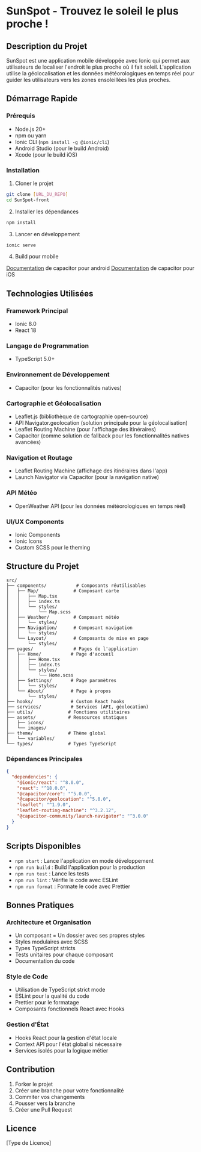 # SunSpot - Trouvez le soleil le plus proche !

## Description du Projet
SunSpot est une application mobile développée avec Ionic qui permet aux utilisateurs de localiser l'endroit le plus proche où il fait soleil. L'application utilise la géolocalisation et les données météorologiques en temps réel pour guider les utilisateurs vers les zones ensoleillées les plus proches.

## Démarrage Rapide

### Prérequis
- Node.js 20+
- npm ou yarn
- Ionic CLI (`npm install -g @ionic/cli`)
- Android Studio (pour le build Android)
- Xcode (pour le build iOS)

### Installation
1. Cloner le projet
```bash
git clone [URL_DU_REPO]
cd SunSpot-front
```

2. Installer les dépendances
```bash
npm install
```

3. Lancer en développement
```bash
ionic serve
```

4. Build pour mobile

[Documentation](https://capacitorjs.com/docs/android) de capacitor pour android
[Documentation](https://capacitorjs.com/docs/ios) de capacitor pour iOS


## Technologies Utilisées

### Framework Principal
- Ionic 8.0
- React 18

### Langage de Programmation
- TypeScript 5.0+

### Environnement de Développement
- Capacitor (pour les fonctionnalités natives)

### Cartographie et Géolocalisation
- Leaflet.js (bibliothèque de cartographie open-source)
- API Navigator.geolocation (solution principale pour la géolocalisation)
- Leaflet Routing Machine (pour l'affichage des itinéraires)
- Capacitor (comme solution de fallback pour les fonctionnalités natives avancées)

### Navigation et Routage
- Leaflet Routing Machine (affichage des itinéraires dans l'app)
- Launch Navigator via Capacitor (pour la navigation native)

### API Météo
- OpenWeather API (pour les données météorologiques en temps réel)

### UI/UX Components
- Ionic Components
- Ionic Icons
- Custom SCSS pour le theming

## Structure du Projet

```
src/
├── components/           # Composants réutilisables
│   ├── Map/             # Composant carte
│   │   ├── Map.tsx
│   │   ├── index.ts
│   │   └── styles/
│   │       └── Map.scss
│   ├── Weather/         # Composant météo
│   │   └── styles/
│   ├── Navigation/      # Composant navigation
│   │   └── styles/
│   └── Layout/          # Composants de mise en page
│       └── styles/
├── pages/               # Pages de l'application
│   ├── Home/           # Page d'accueil
│   │   ├── Home.tsx
│   │   ├── index.ts
│   │   └── styles/
│   │       └── Home.scss
│   ├── Settings/       # Page paramètres
│   │   └── styles/
│   └── About/          # Page à propos
│       └── styles/
├── hooks/              # Custom React hooks
├── services/           # Services (API, géolocation)
├── utils/             # Fonctions utilitaires
├── assets/            # Ressources statiques
│   ├── icons/
│   └── images/
├── theme/             # Thème global
│   └── variables/
└── types/             # Types TypeScript
```

### Dépendances Principales
```json
{
  "dependencies": {
    "@ionic/react": "^8.0.0",
    "react": "^18.0.0",
    "@capacitor/core": "^5.0.0",
    "@capacitor/geolocation": "^5.0.0",
    "leaflet": "^1.9.0",
    "leaflet-routing-machine": "^3.2.12",
    "@capacitor-community/launch-navigator": "^3.0.0"
  }
}
```

## Scripts Disponibles

- `npm start` : Lance l'application en mode développement
- `npm run build` : Build l'application pour la production
- `npm run test` : Lance les tests
- `npm run lint` : Vérifie le code avec ESLint
- `npm run format` : Formate le code avec Prettier

## Bonnes Pratiques

### Architecture et Organisation
- Un composant = Un dossier avec ses propres styles
- Styles modulaires avec SCSS
- Types TypeScript stricts
- Tests unitaires pour chaque composant
- Documentation du code

### Style de Code
- Utilisation de TypeScript strict mode
- ESLint pour la qualité du code
- Prettier pour le formatage
- Composants fonctionnels React avec Hooks

### Gestion d'État
- Hooks React pour la gestion d'état locale
- Context API pour l'état global si nécessaire
- Services isolés pour la logique métier

## Contribution

1. Forker le projet
2. Créer une branche pour votre fonctionnalité
3. Commiter vos changements
4. Pousser vers la branche
5. Créer une Pull Request

## Licence

[Type de Licence]
